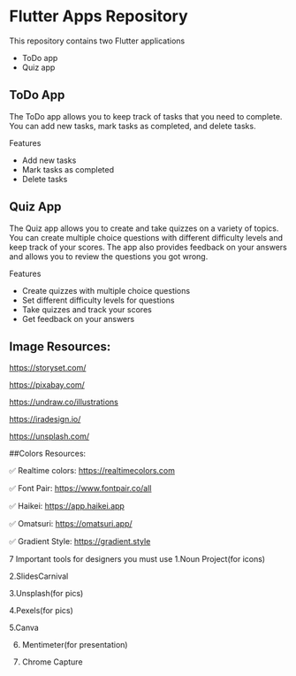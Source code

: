 # Flutter Apps Repository
This repository contains two Flutter applications 
- ToDo app 
- Quiz app

## ToDo App
The ToDo app allows you to keep track of tasks that you need to complete. You can add new tasks, mark tasks as completed, and delete tasks.

Features
- Add new tasks
- Mark tasks as completed
- Delete tasks

## Quiz App
The Quiz app allows you to create and take quizzes on a variety of topics. You can create multiple choice questions with different difficulty levels and keep track of your scores. The app also provides feedback on your answers and allows you to review the questions you got wrong.

Features
- Create quizzes with multiple choice questions
- Set different difficulty levels for questions
- Take quizzes and track your scores
- Get feedback on your answers

## Image Resources:
https://storyset.com/

https://pixabay.com/

https://undraw.co/illustrations

https://iradesign.io/

https://unsplash.com/

##Colors Resources:

✅ Realtime colors: https://realtimecolors.com

✅ Font Pair: https://www.fontpair.co/all

✅ Haikei: https://app.haikei.app

✅ Omatsuri: https://omatsuri.app/

✅ Gradient Style: https://gradient.style


7 Important tools for designers you must use 
1.Noun Project(for icons)

2.SlidesCarnival

3.Unsplash(for pics)

4.Pexels(for pics)

5.Canva

6. Mentimeter(for presentation)


7. Chrome Capture


